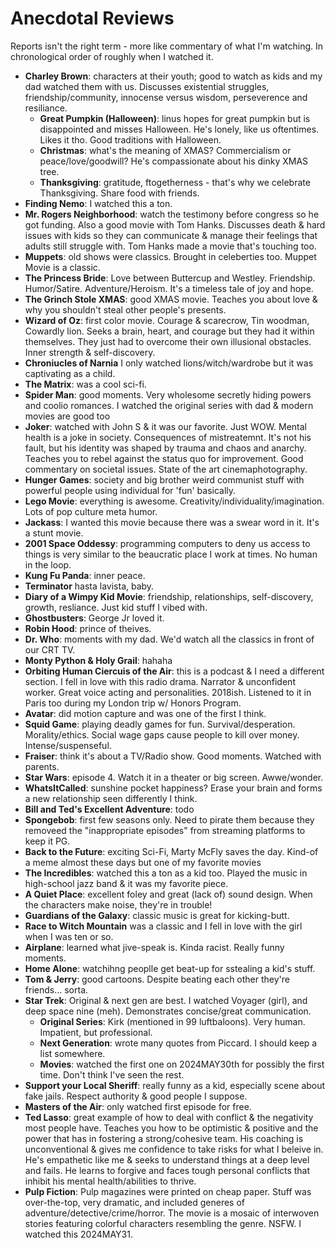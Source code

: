 # Anecdotal Reviews

Reports isn't the right term - more like commentary of what I'm watching. In chronological order of roughly when I watched it.

* **Charley Brown**: characters at their youth; good to watch as kids and my dad watched them with us. Discusses existential struggles, friendship/community, innocense versus wisdom, perseverence and resiliance.
  * **Great Pumpkin (Halloween)**: linus hopes for great pumpkin but is disappointed and misses Halloween. He's lonely, like us oftentimes. Likes it tho. Good traditions with Halloween.
  * **Christmas**: what's the meaning of XMAS? Commercialism or peace/love/goodwill? He's compassionate about his dinky XMAS tree.
  * **Thanksgiving**: gratitude, ftogetherness - that's why we celebrate Thanksgiving. Share food with friends.
* **Finding Nemo**: I watched this a ton.
* **Mr. Rogers Neighborhood**: watch the testimony before congress so he got funding. Also a good movie with Tom Hanks. Discusses death & hard issues with kids so they can communicate & manage their feelings that adults still struggle with. Tom Hanks made a movie that's touching too.
* **Muppets**: old shows were classics. Brought in celeberties too. Muppet Movie is a classic.
* **The Princess Bride**: Love between Buttercup and Westley. Friendship. Humor/Satire. Adventure/Heroism. It's a timeless tale of joy and hope.
* **The Grinch Stole XMAS**: good XMAS movie. Teaches you about love & why you shouldn't steal other people's presents.
* **Wizard of Oz**: first color movie. Courage & scarecrow, Tin woodman, Cowardly lion. Seeks a brain, heart, and courage but they had it within themselves. They just had to overcome their own illusional obstacles. Inner strength & self-discovery.
* **Chroniucles of Narnia** I only watched lions/witch/wardrobe but it was captivating as a child.
* **The Matrix**: was a cool sci-fi.
* **Spider Man**: good moments. Very wholesome secretly hiding powers and coolio romances. I watched the original series with dad & modern movies are good too
* **Joker**: watched with John S & it was our favorite. Just WOW. Mental health is a joke in society. Consequences of mistreatemnt. It's not his fault, but his identity was shaped by trauma and chaos and anarchy. Teaches you to rebel against the status quo for improvement. Good commentary on societal issues. State of the art cinemaphotography.
* **Hunger Games**: society and big brother weird communist stuff with powerful people using individual for 'fun' basically.
* **Lego Movie**: everything is awesome. Creativity/individuality/imagination. Lots of pop culture meta humor.
* **Jackass**: I wanted this movie because there was a swear word in it. It's a stunt movie.
* **2001 Space Oddessy**: programming computers to deny us access to things is very similar to the beaucratic place I work at times. No human in the loop.
* **Kung Fu Panda**: inner peace.
* **Terminator** hasta lavista, baby.
* **Diary of a Wimpy Kid Movie**: friendship, relationships, self-discovery, growth, resliance. Just kid stuff I vibed with.
* **Ghostbusters**: George Jr loved it.
* **Robin Hood**: prince of theives.
* **Dr. Who**: moments with my dad. We'd watch all the classics in front of our CRT TV.
* **Monty Python & Holy Grail**: hahaha
* **Orbiting Human Ciercuis of the Air**: this is a podcast & I need a different section. I fell in love with this radio drama. Narrator & unconfident worker. Great voice acting and personalities. 2018ish. Listened to it in Paris too during my London trip w/ Honors Program.
* **Avatar**: did motion capture and was one of the first I think.
* **Squid Game**: playing deadly games for fun. Survival/desperation. Morality/ethics. Social wage gaps cause people to kill over money. Intense/suspenseful.
* **Fraiser**: think it's about a TV/Radio show. Good moments. Watched with parents.
* **Star Wars**: episode 4. Watch it in a theater or big screen. Awwe/wonder.
* **WhatsItCalled**: sunshine pocket happiness? Erase your brain and forms a new relationship seen differently I think.
* **Bill and Ted's Excellent Adventure**: todo
* **Spongebob**: first few seasons only. Need to pirate them because they removeed the "inappropriate episodes" from streaming platforms to keep it PG.
* **Back to the Future**: exciting Sci-Fi, Marty McFly saves the day. Kind-of a meme almost these days but one of my favorite movies
* **The Incredibles**: watched this a ton as a kid too. Played the music in high-school jazz band & it was my favorite piece.
* **A Quiet Place**: excellent foley and great (lack of) sound design. When the characters make noise, they're in trouble!
* **Guardians of the Galaxy**: classic music is great for kicking-butt.
* **Race to Witch Mountain** was a classic and I fell in love with the girl when I was ten or so.
* **Airplane**: learned what jive-speak is. Kinda racist. Really funny moments.
* **Home Alone**: watchihng peoplle get beat-up for sstealing a kid's stuff.
* **Tom & Jerry**: good cartoons. Despite beating each other they're friends... sorta.
* **Star Trek**: Original & next gen are best. I watched Voyager (girl), and deep space nine (meh). Demonstrates concise/great communication.
  * **Original Series**: Kirk (mentioned in 99 luftbaloons). Very human. Impatient, but professional.
  * **Next Generation**: wrote many quotes from Piccard. I should keep a list somewhere.
  * **Movies**: watched the first one on 2024MAY30th for possibly the first time. Don't think I've seen the rest.
* **Support your Local Sheriff**: really funny as a kid, especially scene about fake jails. Respect authority & good people I suppose.
* **Masters of the Air**: only watched first episode for free.
* **Ted Lasso**: great example of how to deal with conflict & the negativity most people have. Teaches you how to be optimistic & positive and the power that has in fostering a strong/cohesive team. His coaching is unconventional & gives me confidence to take risks for what I beleive in. He's empathetic like me & seeks to understand things at a deep level and fails. He learns to forgive and faces tough personal conflicts that inhibit his mental health/abilities to thrive.
* **Pulp Fiction**: Pulp magazines were printed on cheap paper. Stuff was over-the-top, very dramatic, and included generes of adventure/detective/crime/horror. The movie is a mosaic of interwoven stories featuring colorful characters resembling the genre. NSFW. I watched this 2024MAY31.
